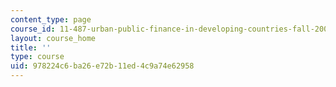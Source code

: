 ```yaml
---
content_type: page
course_id: 11-487-urban-public-finance-in-developing-countries-fall-2004
layout: course_home
title: ''
type: course
uid: 978224c6-ba26-e72b-11ed-4c9a74e62958
---
```

